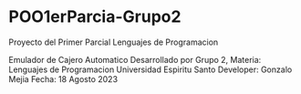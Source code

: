 # POO1erParcia-Grupo2
Proyecto del Primer Parcial Lenguajes de Programacion

Emulador de Cajero Automatico Desarrollado por Grupo 2, Materia: Lenguajes de Programacion
Universidad Espiritu Santo
Developer: Gonzalo Mejia
Fecha: 18 Agosto 2023
